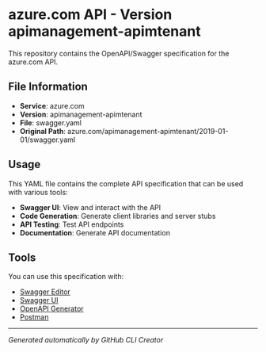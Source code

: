 # azure.com API - Version apimanagement-apimtenant

This repository contains the OpenAPI/Swagger specification for the azure.com API.

## File Information

- **Service**: azure.com
- **Version**: apimanagement-apimtenant
- **File**: swagger.yaml
- **Original Path**: azure.com/apimanagement-apimtenant/2019-01-01/swagger.yaml

## Usage

This YAML file contains the complete API specification that can be used with various tools:

- **Swagger UI**: View and interact with the API
- **Code Generation**: Generate client libraries and server stubs
- **API Testing**: Test API endpoints
- **Documentation**: Generate API documentation

## Tools

You can use this specification with:

- [Swagger Editor](https://editor.swagger.io/)
- [Swagger UI](https://swagger.io/tools/swagger-ui/)
- [OpenAPI Generator](https://openapi-generator.tech/)
- [Postman](https://www.postman.com/)

---

*Generated automatically by GitHub CLI Creator*
